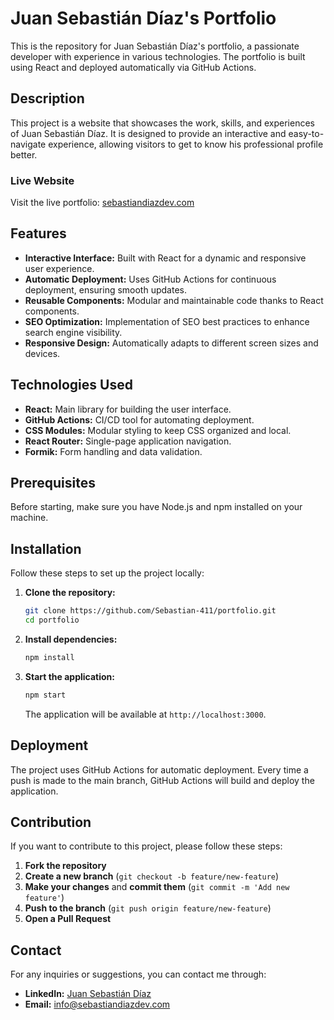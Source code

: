 # Juan Sebastián Díaz's Portfolio

This is the repository for Juan Sebastián Díaz's portfolio, a passionate developer with experience in various technologies. The portfolio is built using React and deployed automatically via GitHub Actions.

## Description

This project is a website that showcases the work, skills, and experiences of Juan Sebastián Díaz. It is designed to provide an interactive and easy-to-navigate experience, allowing visitors to get to know his professional profile better.

### Live Website

Visit the live portfolio: [sebastiandiazdev.com](https://sebastiandiazdev.com)

## Features

- **Interactive Interface:** Built with React for a dynamic and responsive user experience.
- **Automatic Deployment:** Uses GitHub Actions for continuous deployment, ensuring smooth updates.
- **Reusable Components:** Modular and maintainable code thanks to React components.
- **SEO Optimization:** Implementation of SEO best practices to enhance search engine visibility.
- **Responsive Design:** Automatically adapts to different screen sizes and devices.

## Technologies Used

- **React:** Main library for building the user interface.
- **GitHub Actions:** CI/CD tool for automating deployment.
- **CSS Modules:** Modular styling to keep CSS organized and local.
- **React Router:** Single-page application navigation.
- **Formik:** Form handling and data validation.

## Prerequisites

Before starting, make sure you have Node.js and npm installed on your machine.

## Installation

Follow these steps to set up the project locally:

1. **Clone the repository:**

   ```bash
   git clone https://github.com/Sebastian-411/portfolio.git
   cd portfolio
   ```

2. **Install dependencies:**

   ```bash
   npm install
   ```

3. **Start the application:**

   ```bash
   npm start
   ```

   The application will be available at `http://localhost:3000`.

## Deployment

The project uses GitHub Actions for automatic deployment. Every time a push is made to the main branch, GitHub Actions will build and deploy the application.

## Contribution

If you want to contribute to this project, please follow these steps:

1. **Fork the repository**
2. **Create a new branch** (`git checkout -b feature/new-feature`)
3. **Make your changes** and **commit them** (`git commit -m 'Add new feature'`)
4. **Push to the branch** (`git push origin feature/new-feature`)
5. **Open a Pull Request**

## Contact

For any inquiries or suggestions, you can contact me  through:

- **LinkedIn:** [Juan Sebastián Díaz](https://www.linkedin.com/in/sebastian-diaz-sanchez/)
- **Email:** [info@sebastiandiazdev.com](mailto:info@sebastiandiazdev.com)
